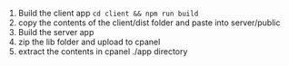1. Build the client app
  `cd client && npm run build`
1. copy the contents of the client/dist folder and paste into server/public
1. Build the server app
1. zip the lib folder and upload to cpanel
1. extract the contents in cpanel ./app directory  